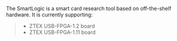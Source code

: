 The SmartLogic is a smart card research tool based on off-the-shelf hardware. It is currently supporting:
> - ZTEX USB-FPGA-1.2 board
> - ZTEX USB-FPGA-1.11 board